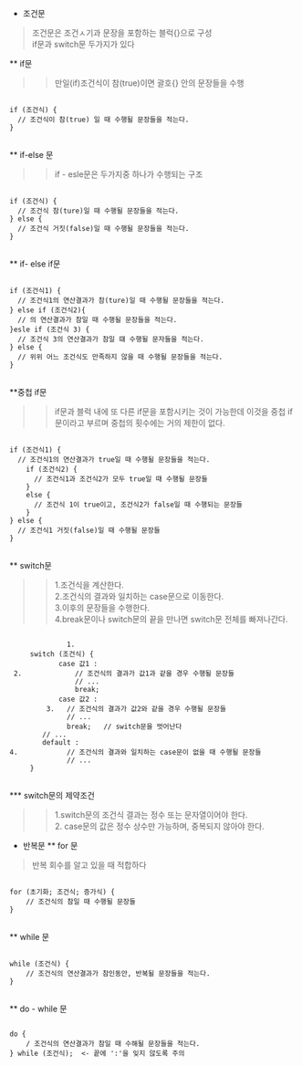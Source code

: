 * 조건문
> 조건문은 조건ㅅ기과 문장을 포함하는 블럭{}으로 구성     
> if문과 switch문 두가지가 있다     

** if문
>> 만일(if)조건식이 참(true)이면 괄호{} 안의 문장들을 수행
<pre>
<code>
if (조건식) {
  // 조건식이 참(true) 일 때 수행될 문장들을 적는다.
}
</code>
</pre>

** if-else 문
>> if - esle문은 두가지중 하나가 수행되는 구조
<pre>
<code>
if (조건식) {
  // 조건식 참(ture)일 때 수행될 문장들을 적는다.
} else {
  // 조건식 거짓(false)일 때 수행될 문장들을 적는다.
}
</code>
</pre>

** if- else if문
<pre>
<code>
if (조건식1) {
  // 조건식1의 연산결과가 참(ture)일 때 수행될 문장들을 적는다.
} else if (조건식2){
  // 의 연산결과가 참일 때 수행될 문장들을 적는다.
}esle if (조건식 3) {
  // 조건식 3의 연산결과가 참일 떄 수행될 문자들을 적는다.
} else {
  // 위위 어느 조건식도 만족하지 않을 때 수행될 문장들을 적는다.
}
</code>
</pre>

**중첩 if문
>> if문과 블럭 내에 또 다른 if문을 포함시키는 것이 가능한데 이것을 중첩 if문이라고 부르며 중첩의 횟수에는 거의 제한이 없다. 
<pre>
<code>
if (조건식1) {
  // 조건식1의 연산결과가 true일 때 수행될 문장들을 적는다.
    if (조건식2) {
      // 조건식1과 조건식2가 모두 true일 때 수행될 문장들
    }
    else {
      // 조건식 1이 true이고, 조건식2가 false일 때 수행되는 문장들
    }
} else {
  // 조건식1 거짓(false)일 때 수행될 문장들
}
</code>
</pre>

** switch문
>> 1.조건식을 계산한다.   
>> 2.조건식의 결과와 일치하는 case문으로 이동한다.    
>> 3.이후의 문장들을 수행한다.    
>> 4.break문이나 switch문의 끝을 만나면 switch문 전체를 빠져나간다.     
<pre>
<code>
              1.
     switch (조건식) {
            case 값1 :
 2.             // 조건식의 결과가 값1과 같을 경우 수행될 문장들
                // ...
                break;
            case 값2 : 
         3.   // 조건식의 결과가 값2와 같을 경우 수행될 문장들
              // ...
              break;   // switch문을 벗어난다
        // ...
        default : 
4.            // 조건식의 결과와 일치하는 case문이 없을 때 수행될 문장들
              // ...
     }
</code>
</pre>
*** switch문의 제약조건
>> 1.switch문의 조건식 결과는 정수 또는 문자열이어야 한다.    
>> 2. case문의 값은 정수 상수만 가능하며, 중복되지 않아야 한다.     

* 반복문
** for 문
> 반복 회수를 알고 있을 때 적합하다    
<pre>
<code>
for (초기화; 조건식; 증가식) {
    // 조건식의 참일 때 수행될 문장들
}
</code>
</pre>

** while 문
<pre>
<code>
while (조건식) {
    // 조건식의 연산결과가 참인동안, 반복될 문장들을 적는다.
}
</code>
</pre>
** do - while 문
<pre>
<code>
do {
    / 조건식의 연산결과가 참일 때 수해될 문장들을 적는다.
} while (조건식);  <- 끝에 ':'을 잊지 않도록 주의
</code>
</pre>
